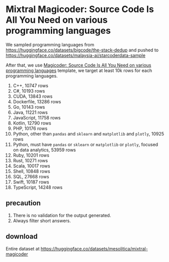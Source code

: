 # Mixtral Magicoder: Source Code Is All You Need on various programming languages

We sampled programming languages from https://huggingface.co/datasets/bigcode/the-stack-dedup and pushed to https://huggingface.co/datasets/malaysia-ai/starcoderdata-sample

After that, we use [Magicoder: Source Code Is All You Need on various programming languages](https://github.com/ise-uiuc/magicoder) template, we target at least 10k rows for each programming languages.

1. C++, 10747 rows
2. C#, 10193 rows
3. CUDA, 13843 rows
4. Dockerfile, 13286 rows
5. Go, 10143 rows
6. Java, 11221 rows
7. JavaScript, 11758 rows
8. Kotlin, 12790 rows
9. PHP, 10176 rows
10. Python, other than `pandas` and `sklearn` and `matplotlib` and `plotly`, 10925 rows
11. Python, must have `pandas` or `sklearn` or `matplotlib` or `plotly`, focused on data analytics, 53959 rows
12. Ruby, 10201 rows
13. Rust, 10271 rows
14. Scala, 10017 rows
15. Shell, 10848 rows
16. SQL, 27668 rows
17. Swift, 10187 rows
18. TypeScript, 14248 rows

## precaution

1. There is no validation for the output generated.
2. Always filter short answers.

## download

Entire dataset at https://huggingface.co/datasets/mesolitica/mixtral-magicoder